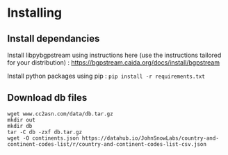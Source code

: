 # Installing

## Install dependancies
Install libpybgpstream using instructions here (use the instructions tailored for your distribution) : https://bgpstream.caida.org/docs/install/bgpstream

Install python packages using pip : `pip install -r requirements.txt`

## Download db files
```
wget www.cc2asn.com/data/db.tar.gz
mkdir out
mkdir db
tar -C db -zxf db.tar.gz 
wget -O continents.json https://datahub.io/JohnSnowLabs/country-and-continent-codes-list/r/country-and-continent-codes-list-csv.json
```



